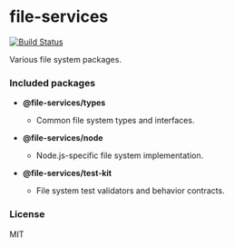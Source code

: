 # file-services
[![Build Status](https://travis-ci.com/wixplosives/file-services.svg?branch=master)](https://travis-ci.com/wixplosives/file-services)

Various file system packages.

### Included packages

- **@file-services/types**
  - Common file system types and interfaces.

- **@file-services/node**
  - Node.js-specific file system implementation.

- **@file-services/test-kit**
  - File system test validators and behavior contracts.

### License

MIT
